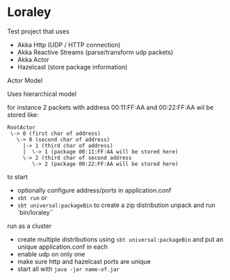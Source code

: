 # Loraley

Test project that uses
 - Akka Http (UDP / HTTP connection)
 - Akka Reactive Streams (parse/transform udp packets)
 - Akka Actor
 - Hazelcast (store package information)
 
Actor Model

Uses hierarchical model 

for instance 2 packets with address 00:11:FF:AA and 00:22:FF:AA wil be stored like:

    RootActor
     \-> 0 (first char of address)
       \-> 0 (second char of address)
         |-> 1 (third char of address)
         |  \-> 1 (package 00:11:FF:AA will be stored here)
         \-> 2 (third char of second address
            \-> 2 (package 00:22:FF:AA will be stored here)
        

to start
 - optionally configure address/ports in application.conf
 - `sbt run` or
 - `sbt universal:packageBin` to create a zip distribution unpack and run `bin/loraley``

run as a cluster
 - create multiple distributions using `sbt universal:packageBin` and put an unique application.conf in each
  - enable udp on only one
  - make sure http and hazelcast ports are unique 
  - start all with `java -jar name-of.jar`
 
